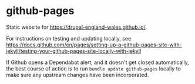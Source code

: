 # github-pages
Static website for https://drupal-england-wales.github.io/.

For instructions on testing and updating locally, see https://docs.github.com/en/pages/setting-up-a-github-pages-site-with-jekyll/testing-your-github-pages-site-locally-with-jekyll

If Github opens a Dependabot alert, and it doesn't get closed automatically, the best course of action is to run `bundle update github-pages` locally to make sure any upstream changes have been incorporated.
